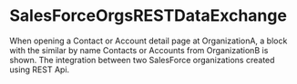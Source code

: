 # SalesForceOrgsRESTDataExchange
When opening a Contact or Account detail page at OrganizationA, a block with the similar by name Contacts or Accounts from OrganizationB is shown. The integration between two SalesForce organizations created using REST Api.
